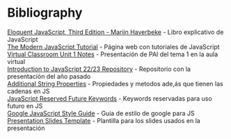 # Bibliography

[Eloquent JavaScript, Third Edition - Marijn Haverbeke](https://eloquentjavascript.net) - Libro explicativo de JavaScript  
[The Modern JavaScript Tutorial](https://javascript.info/) - Página web con tutoriales de JavaScript   
[Virtual Classroom Unit 1 Notes](https://docs.google.com/presentation/d/1T7GvX-HKzByZVB4O_PcArOfdC5cwd0WI2k5_q3foSdw/edit#slide=id.gbdd802a448_0_11) - Presentación de PAI del tema 1 en la aula virtual  
[Introduction to JavaScript 22/23 Repository](https://github.com/ULL-ESIT-PAI-2022-2023/2022-2023-pai-introduction-to-javascript-JSTeam?tab=readme-ov-file) - Repositorio con la presentación del año pasado  
[Additional String Properties](https://www.w3schools.com/jsref/jsref_obj_string.asp) - Propiedades y metodos ade,ás que tienen las cadenas en JS  
[JavaScript Reserved Future Keywords](https://developer.mozilla.org/en-US/docs/Web/JavaScript/Reference/Lexical_grammar#keywords) - Keywords reservadas para uso futuro en JS  
[Google JavaScript Style Guide](https://google.github.io/styleguide/jsguide.html#naming-rules-common-to-all-identifiers) - Guía de estilo de google para JS  
[Presentation Slides Template](https://slidesgo.com/theme/elegant-black-white-thesis-defense#search-Minimalist&position-38&results-2737) - Plantilla para los slides usados en la presentación  